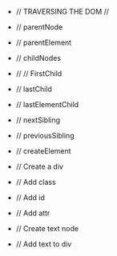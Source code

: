 

- // TRAVERSING THE DOM //
- // parentNode
- // parentElement
- // childNodes
- // // FirstChild
- // lastChild
- // lastElementChild
- // nextSibling
- // previousSibling

- // createElement
- // Create a div
- // Add class
- // Add id
- // Add attr
- // Create text node
- // Add text to div
